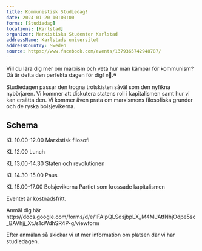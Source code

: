 ```yaml
---
title: Kommunistisk Studiedag!
date: 2024-01-20 10:00:00
forms: [Studiedag]
locations: [Karlstad]
organizer: Marxistiska Studenter Karlstad
addressName: Karlstads universitet
addressCountry: Sweden
source: https://www.facebook.com/events/1379365742948787/
---
```

Vill du lära dig mer om marxism och veta hur man kämpar för kommunism? Då är detta den perfekta dagen för dig! ✊️🚩☭

Studiedagen passar den trogna trotskisten såväl som den nyfikna  nybörjaren. Vi kommer att diskutera statens roll i kapitalismen samt hur vi kan ersätta den. Vi kommer även prata om marxismens filosofiska grunder och de ryska bolsjevikerna.

## Schema

KL 10.00-12.00 Marxistisk filosofi

KL 12.00 Lunch

KL 13.00-14.30 Staten och revolutionen

KL 14.30-15.00 Paus

KL 15.00-17.00 Bolsjevikerna Partiet som krossade kapitalismen

Eventet är kostnadsfritt.

Anmäl dig här https//docs.google.com/forms/d/e/1FAIpQLSdsjbpLX_M4MJAtfNhjOdpe5sc_BAVhjj_XtJs1cWdhSR4P-g/viewform 

Efter anmälan så skickar vi ut mer information om platsen där vi har studiedagen. 

